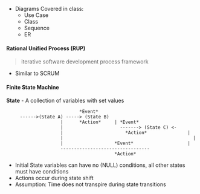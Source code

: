 - Diagrams Covered in class:
    - Use Case
    - Class
    - Sequence
    - ER

#### Rational Unified Process (RUP)
> iterative software development process framework

- Similar to SCRUM

#### Finite State Machine
**State** - A collection of variables with set values
```
                           *Event*
     ------>(State A) -----> (State B)
                    |      *Action*     | *Event*
                    |                     -------> (State C) <-
                    |                       *Action*               |
                    |                                                |
                    |                   *Event*                    |
                    ---------------------------------
                                        *Action*
 ```
- Initial State variables can have no (NULL) conditions, all other states must have conditions
- Actions occur during state shift
- Assumption: Time does not transpire during state transitions
